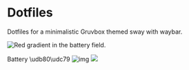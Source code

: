 # Dotfiles
Dotfiles for a minimalistic Gruvbox themed sway with waybar.

![Red gradient in the battery field.](https://i.imgur.com/Nn6EzoE.png)

Battery \udb80\udc79
![img](https://i.imgur.com/s7naYgP.png)
![](https://i.imgur.com/8pXJvjP.png)
